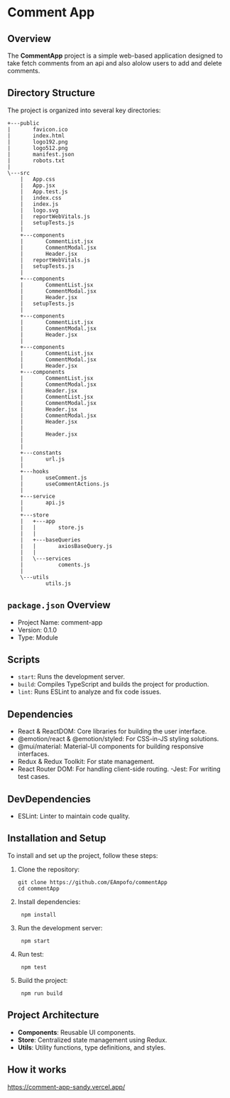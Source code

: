 # Comment App

## Overview

The **CommentApp** project is a simple web-based application designed to take fetch comments from an api and also alolow users to add and delete comments.

## Directory Structure

The project is organized into several key directories:

```plaintext
+---public
|       favicon.ico
|       index.html
|       logo192.png
|       logo512.png
|       manifest.json
|       robots.txt
|
\---src
    |   App.css
    |   App.jsx
    |   App.test.js
    |   index.css
    |   index.js
    |   logo.svg
    |   reportWebVitals.js
    |   setupTests.js
    |
    +---components
    |       CommentList.jsx
    |       CommentModal.jsx
    |       Header.jsx
    |   reportWebVitals.js
    |   setupTests.js
    |
    +---components
    |       CommentList.jsx
    |       CommentModal.jsx
    |       Header.jsx
    |   setupTests.js
    |
    +---components
    |       CommentList.jsx
    |       CommentModal.jsx
    |       Header.jsx
    |
    +---components
    |       CommentList.jsx
    |       CommentModal.jsx
    |       Header.jsx
    +---components
    |       CommentList.jsx
    |       CommentModal.jsx
    |       Header.jsx
    |       CommentList.jsx
    |       CommentModal.jsx
    |       Header.jsx
    |       CommentModal.jsx
    |       Header.jsx
    |
    |       Header.jsx
    |
    |
    +---constants
    |       url.js
    |
    +---hooks
    |       useComment.js
    |       useCommentActions.js
    |
    +---service
    |       api.js
    |
    +---store
    |   +---app
    |   |       store.js
    |   |
    |   +---baseQueries
    |   |       axiosBaseQuery.js
    |   |
    |   \---services
    |           coments.js
    |
    \---utils
            utils.js
```
## `package.json` Overview
- Project Name: comment-app
- Version: 0.1.0
- Type: Module

## Scripts
- `start`: Runs the development server.
- `build`: Compiles TypeScript and builds the project for production.
- `lint`: Runs ESLint to analyze and fix code issues.


## Dependencies
- React & ReactDOM: Core libraries for building the user interface.
- @emotion/react & @emotion/styled: For CSS-in-JS styling solutions.
- @mui/material: Material-UI components for building responsive interfaces.
- Redux & Redux Toolkit: For state management.
- React Router DOM: For handling client-side routing.
-Jest: For writing test cases.

## DevDependencies
- ESLint: Linter to maintain code quality.

## Installation and Setup
To install and set up the project, follow these steps:
1. Clone the repository:
   ```
   git clone https://github.com/EAmpofo/commentApp
   cd commentApp
   ```
2. Install dependencies:
   ```
    npm install
   ```
3. Run the development server:
   ```
    npm start
   ```
4. Run test:
   ```
    npm test
   ```
5. Build the project:
   ```
    npm run build
   ```
## Project Architecture
- **Components**: Reusable UI components.
- **Store**: Centralized state management using Redux.
- **Utils**: Utility functions, type definitions, and styles.

## How it works
https://comment-app-sandy.vercel.app/


